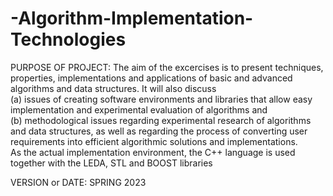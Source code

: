 # -Algorithm-Implementation-Technologies

PURPOSE OF PROJECT:
The aim of the excercises is to present techniques, properties, implementations and applications of basic and advanced algorithms and data structures. It will also discuss <br />
(a) issues of creating software environments and libraries that allow easy implementation and experimental evaluation of algorithms and <br />
(b) methodological issues regarding experimental research of algorithms and data structures, as well as regarding the process of converting user requirements into efficient algorithmic solutions and implementations. <br />
As the actual implementation environment, the C++ language is used together with the LEDA, STL and BOOST libraries <br />

VERSION or DATE: SPRING 2023
